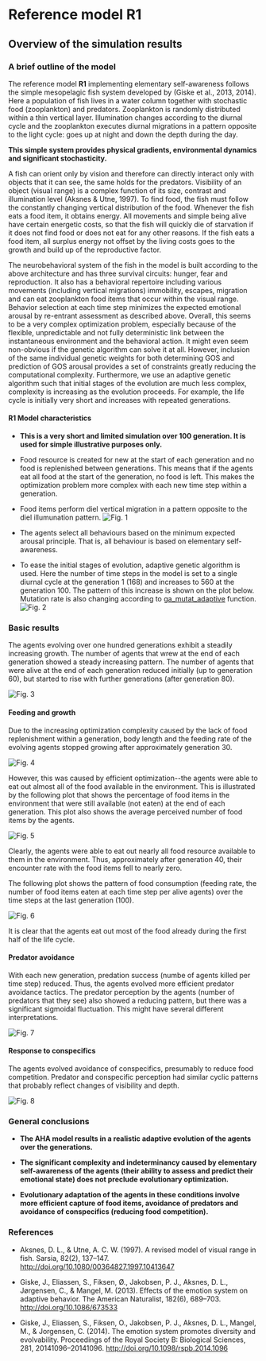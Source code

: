 # Reference model R1 #
## Overview of the simulation results ##

### A brief outline of the model ##

The reference model **R1** implementing elementary self-awareness follows the
simple mesopelagic fish system developed by (Giske et al., 2013, 2014). Here
a population of fish lives in a water column together with stochastic food
(zooplankton) and predators. Zooplankton is randomly distributed within a
thin vertical layer. Illumination changes according to the diurnal cycle
and the zooplankton executes diurnal migrations in a pattern opposite to the
light cycle: goes up at night and down the depth during the day.

**This simple system provides physical gradients, environmental dynamics and
significant stochasticity.**

A fish can orient only by vision and therefore can directly interact only
with objects that it can see, the same holds for the predators. Visibility
of an object (visual range) is a complex function of its size, contrast and
illumination level (Aksnes & Utne, 1997)⁠. To find food, the fish must
follow the constantly changing vertical distribution of the food. Whenever
the fish eats a food item, it obtains energy. All movements and simple
being alive have certain energetic costs, so that the fish will quickly
die of starvation if it does not find food or does not eat for any other
reasons. If the fish eats a food item, all surplus energy not offset by the
living costs goes to the growth and build up of the reproductive factor.

The neurobehavioral system of the fish in the model is built according
to the above architecture and has three survival circuits: hunger, fear
and reproduction. It also has a behavioral repertoire including various
movements (including vertical migrations) immobility, escapes, migration and
can eat zooplankton food items that occur within the visual range. Behavior
selection at each time step minimizes the expected emotional arousal by
re-entrant assessment as described above. Overall, this seems to be a
very complex optimization problem, especially because of the flexible,
unpredictable and not fully deterministic link between the instantaneous
environment and the behavioral action. It might even seem non-obvious if
the genetic algorithm can solve it at all. However, inclusion of the same
individual genetic weights for both determining GOS and prediction of GOS
arousal provides a set of constraints greatly reducing the computational
complexity. Furthermore, we use an adaptive genetic algorithm such that initial
stages of the evolution are much less complex, complexity is increasing as
the evolution proceeds. For example, the life cycle is initially very short
and increases with repeated generations.

#### R1 Model characteristics ####

- **This is a very short and limited simulation over 100 generation. It is
  used for simple illustrative purposes only.**

- Food resource is created for new at the start of each generation and no
  food is replenished between generations. This means that if the agents
  eat all food at the start of the generation, no food is left. This makes
  the optimization problem more complex with each new time step within
  a generation.

- Food items perform diel vertical migration in a pattern opposite to the
  diel illumunation pattern.
  ![Fig. 1](http://ahamodel.uib.no/otherinfo/desc_r1/plot-r1-01.svg)

- The agents select all behaviours based on the minimum expected arousal
  principle. That is, all behaviour is based on elementary self-awareness.

- To ease the initial stages of evolution, adaptive genetic algorithm is
  used. Here the number of time steps in the model is set to a single diurnal
  cycle at the generation 1 (168) and increases to 560 at the generation 100.
  The pattern of this increase is shown on the plot below. Mutation rate is
  also changing according to
  [ga_mutat_adaptive](http://ahamodel.uib.no/doxydoc/classthe__population.html#a3dd42184e1f4e3cad9ef2d887c2c0286)
  function.
  ![Fig. 2](http://ahamodel.uib.no/otherinfo/desc_r1/plot-r1-02.svg)

### Basic results ###

The agents evolving over one hundred generations exhibit a steadily increasing
growth. The number of agents that wrew at the end of each generation showed
a steady increasing pattern.  The number of agents that were alive at the
end of each generation reduced initially (up to generation 60), but started
to rise with further generations (after generation 80).

![Fig. 3](http://ahamodel.uib.no/otherinfo/desc_r1/plot-r1-03.svg)

#### Feeding and growth

Due to the increasing optimization complexity caused by the lack of food
replenishment within a generation, body length and the feeding rate of the
evolving agents stopped growing after approximately generation 30.

![Fig. 4](http://ahamodel.uib.no/otherinfo/desc_r1/plot-r1-04.svg)

However, this was caused by efficient optimization--the agents were able
to eat out almost all of the food available in the environment. This is
illustrated by the following plot that shows the percentage of food items
in the environment that were still available (not eaten) at the end of each
generation. This plot also shows the average perceived number of food items
by the agents.

![Fig. 5](http://ahamodel.uib.no/otherinfo/desc_r1/plot-r1-05.svg)

Clearly, the agents were able to eat out nearly all food resource available
to them in the environment. Thus, approximately after generation 40, their
encounter rate with the food items fell to nearly zero.

The following plot shows the pattern of food consumption (feeding rate,
the number of food items eaten at each time step per alive agents) over the
time steps at the last generation (100).

![Fig. 6](http://ahamodel.uib.no/otherinfo/desc_r1/plot-r1-06.svg)

It is clear that the agents eat out most of the food already during the
first half of the life cycle.

#### Predator avoidance

With each new generation, predation success (numbe of agents killed per time
step) reduced. Thus, the agents evolved more efficient predator avoidance
tactics. The predator perception by the agents (number of predators that they
see) also showed a reducing pattern, but there was a significant sigmoidal
fluctuation. This might have several different interpretations.

![Fig. 7](http://ahamodel.uib.no/otherinfo/desc_r1/plot-r1-07.svg)

#### Response to conspecifics

The agents evolved avoidance of conspecifics, presumably to reduce food
competition. Predator and conspecific perception had similar cyclic patterns
that probably reflect changes of visibility and depth.

![Fig. 8](http://ahamodel.uib.no/otherinfo/desc_r1/plot-r1-08.svg)


### General conclusions ###

- **The AHA model results in a realistic adaptive evolution of the agents over
  the generations.**

- **The significant complexity and indeterminancy caused by elementary
  self-awareness of the agents (their ability to assess and predict their
  emotional state) does not preclude evolutionary optimization.**

- **Evolutionary adaptation of the agents in these conditions involve more
  efficient capture of food items, avoidance of predators and avoidance of
  conspecifics (reducing food competition).**

### References ###

- Aksnes, D. L., & Utne, A. C. W. (1997). A revised model of visual range in
  fish. Sarsia, 82(2), 137–147. http://doi.org/10.1080/00364827.1997.10413647

- Giske, J., Eliassen, S., Fiksen, Ø., Jakobsen, P. J., Aksnes, D. L.,
  Jørgensen, C., & Mangel, M. (2013). Effects of the emotion
  system on adaptive behavior. The American Naturalist, 182(6),
  689–703. http://doi.org/10.1086/673533

- Giske, J., Eliassen, S., Fiksen, O., Jakobsen, P. J., Aksnes, D. L.,
  Mangel, M., & Jorgensen, C. (2014). The emotion system promotes diversity
  and evolvability. Proceedings of the Royal Society B: Biological Sciences,
  281, 20141096–20141096. http://doi.org/10.1098/rspb.2014.1096

